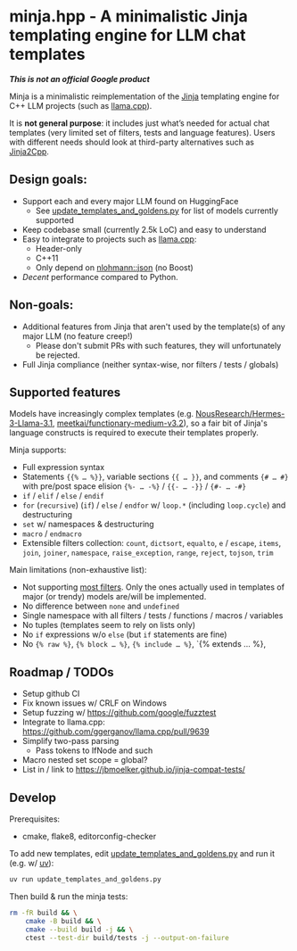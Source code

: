 # minja.hpp - A minimalistic Jinja templating engine for LLM chat templates

_**This is not an official Google product**_

Minja is a minimalistic reimplementation of the [Jinja](https://github.com/pallets/jinja/) templating engine for C++ LLM projects (such as [llama.cpp](https://github.com/ggerganov/llama.cpp)).

It is **not general purpose**: it includes just what’s needed for actual chat templates (very limited set of filters, tests and language features). Users with different needs should look at third-party alternatives such as [Jinja2Cpp](https://github.com/jinja2cpp/Jinja2Cpp).

## Design goals:

- Support each and every major LLM found on HuggingFace
    - See [update_templates_and_goldens.py](./update_templates_and_goldens.py) for list of models currently supported
- Keep codebase small (currently 2.5k LoC) and easy to understand
- Easy to integrate to projects such as [llama.cpp](https://github.com/ggerganov/llama.cpp):
  - Header-only
  - C++11
  - Only depend on [nlohmann::json](https://github.com/nlohmann/json) (no Boost)
- *Decent* performance compared to Python.

## Non-goals:

- Additional features from Jinja that aren't used by the template(s) of any major LLM (no feature creep!)
    - Please don't submit PRs with such features, they will unfortunately be rejected.
- Full Jinja compliance (neither syntax-wise, nor filters / tests / globals)

## Supported features

Models have increasingly complex templates (e.g. [NousResearch/Hermes-3-Llama-3.1](./third_party/templates/NousResearch-Hermes-3-Llama-3.1-70B-tool_use.jinja), [meetkai/functionary-medium-v3.2](./third_party/templates/meetkai-functionary-medium-v3.2.jinja)), so a fair bit of Jinja's language constructs is required to execute their templates properly.

Minja supports:

- Full expression syntax
- Statements `{{% … %}}`, variable sections `{{ … }}`, and comments `{# … #}` with pre/post space elision `{%- … -%}` / `{{- … -}}` / `{#- … -#}`
- `if` / `elif` / `else` / `endif`
- `for` (`recursive`) (`if`) / `else` / `endfor` w/ `loop.*` (including `loop.cycle`) and destructuring
- `set` w/ namespaces & destructuring
- `macro` / `endmacro`
- Extensible filters collection: `count`, `dictsort`, `equalto`, `e` / `escape`, `items`, `join`, `joiner`, `namespace`, `raise_exception`, `range`, `reject`, `tojson`, `trim`

Main limitations (non-exhaustive list):

- Not supporting [most filters](https://jinja.palletsprojects.com/en/3.0.x/templates/#builtin-filters). Only the ones actually used in templates of major (or trendy) models are/will be implemented.
- No difference between `none` and `undefined`
- Single namespace with all filters / tests / functions / macros / variables
- No tuples (templates seem to rely on lists only)
- No `if` expressions w/o `else` (but `if` statements are fine)
- No `{% raw %}`, `{% block … %}`, `{% include … %}`, `{% extends … %},

## Roadmap / TODOs

- Setup github CI
- Fix known issues w/ CRLF on Windows
- Setup fuzzing w/ https://github.com/google/fuzztest
- Integrate to llama.cpp: https://github.com/ggerganov/llama.cpp/pull/9639
- Simplify two-pass parsing
    - Pass tokens to IfNode and such
- Macro nested set scope = global?
- List in / link to https://jbmoelker.github.io/jinja-compat-tests/

## Develop

Prerequisites:

- cmake, flake8, editorconfig-checker

To add new templates, edit [update_templates_and_goldens.py](./update_templates_and_goldens.py) and run it (e.g. w/ [uv](https://github.com/astral-sh/uv)):

```bash
uv run update_templates_and_goldens.py
```

Then build & run the minja tests:

```bash
rm -fR build && \
    cmake -B build && \
    cmake --build build -j && \
    ctest --test-dir build/tests -j --output-on-failure
```

